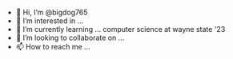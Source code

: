 - 👋 Hi, I’m @bigdog765
- 👀 I’m interested in ...
- 🌱 I’m currently learning ... computer science at wayne state '23
- 💞️ I’m looking to collaborate on ...
- 📫 How to reach me ...

<!---
bigdog765/bigdog765 is a ✨ special ✨ repository because its `README.md` (this file) appears on your GitHub profile.
You can click the Preview link to take a look at your changes.
--->
